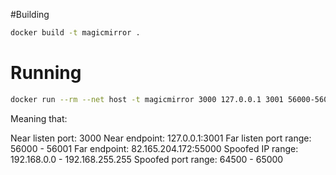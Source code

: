 #Building

```bash
docker build -t magicmirror .
```

# Running

```bash
docker run --rm --net host -t magicmirror 3000 127.0.0.1 3001 56000-56001 82.165.204.172 55000 192.168.0.15/16 64500-65000
```

Meaning that:

Near listen port: 3000
Near endpoint: 127.0.0.1:3001
Far listen port range: 56000 - 56001
Far endpoint: 82.165.204.172:55000
Spoofed IP range: 192.168.0.0 - 192.168.255.255
Spoofed port range: 64500 - 65000
